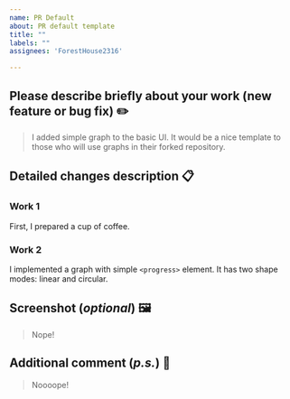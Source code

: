 ```yaml
---
name: PR Default
about: PR default template
title: ""
labels: ""
assignees: 'ForestHouse2316'

---
```


## Please describe briefly about your work (new feature or bug fix) ✏️
> I added simple graph to the basic UI.
It would be a nice template to those who will use graphs in their forked repository.

## Detailed changes description 📋

### Work 1
First, I prepared a cup of coffee.

### Work 2
I implemented a graph with simple `<progress>` element.
It has two shape modes: linear and circular.

## Screenshot (_optional_) 🖼️
> Nope!

## Additional comment (_p.s._) 🫠
> Noooope!